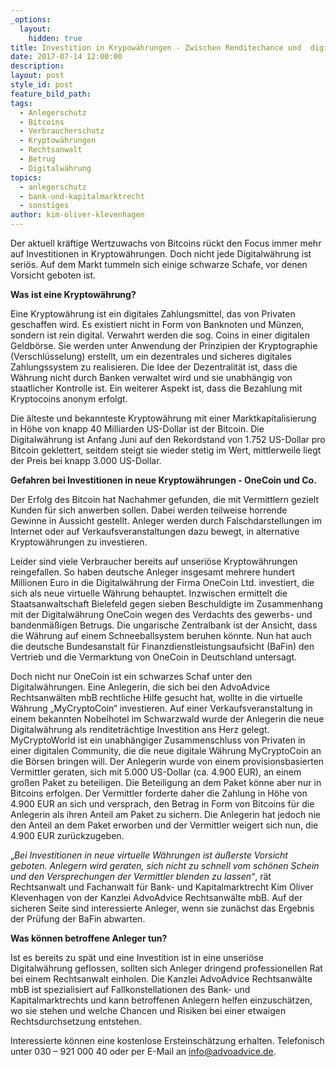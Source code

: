 ```yaml
---
_options:
  layout:
    hidden: true
title: Investition in Krypowährungen - Zwischen Renditechance und  digitalem Milliardengrab. Wohin geht die Reise?
date: 2017-07-14 12:00:00
description:
layout: post
style_id: post
feature_bild_path:
tags:
  - Anlegerschutz
  - Bitcoins
  - Verbraucherschutz
  - Kryptowährungen
  - Rechtsanwalt
  - Betrug
  - Digitalwährung
topics:
  - anlegerschutz
  - bank-und-kapitalmarktrecht
  - sonstiges
author: kim-oliver-klevenhagen
---
```



Der aktuell kr&auml;ftige Wertzuwachs von Bitcoins r&uuml;ckt den Focus immer mehr auf Investitionen in Kryptow&auml;hrungen. Doch nicht jede Digitalw&auml;hrung ist seri&ouml;s. Auf dem Markt tummeln sich einige schwarze Schafe, vor denen Vorsicht geboten ist.

**Was ist eine Kryptow&auml;hrung?**

Eine Kryptow&auml;hrung ist ein digitales Zahlungsmittel, das von Privaten geschaffen wird. Es existiert nicht in Form von Banknoten und M&uuml;nzen, sondern ist rein digital. Verwahrt werden die sog. Coins in einer digitalen Geldb&ouml;rse. Sie werden unter Anwendung der Prinzipien der Kryptographie (Verschl&uuml;sselung) erstellt, um ein dezentrales und sicheres digitales Zahlungssystem zu realisieren. Die Idee der Dezentralit&auml;t ist, dass die W&auml;hrung nicht durch Banken verwaltet wird und sie unabh&auml;ngig von staatlicher Kontrolle ist. Ein weiterer Aspekt ist, dass die Bezahlung mit Kryptocoins anonym erfolgt.

Die &auml;lteste und bekannteste Kryptow&auml;hrung mit einer Marktkapitalisierung in H&ouml;he von knapp 40 Milliarden US-Dollar ist der Bitcoin. Die Digitalw&auml;hrung ist Anfang Juni auf den Rekordstand von 1.752 US-Dollar pro Bitcoin geklettert, seitdem steigt sie wieder stetig im Wert, mittlerweile liegt der Preis bei knapp 3.000 US-Dollar.

**Gefahren bei Investitionen in neue Kryptow&auml;hrungen - OneCoin und Co.**

Der Erfolg des Bitcoin hat Nachahmer gefunden, die mit Vermittlern gezielt Kunden f&uuml;r sich anwerben sollen. Dabei werden teilweise horrende Gewinne in Aussicht gestellt. Anleger werden durch Falschdarstellungen im Internet oder auf Verkaufsveranstaltungen dazu bewegt, in alternative Kryptow&auml;hrungen zu investieren.

Leider sind viele Verbraucher bereits auf unseri&ouml;se Kryptow&auml;hrungen reingefallen. So haben deutsche Anleger insgesamt mehrere hundert Millionen Euro in die Digitalw&auml;hrung der Firma OneCoin Ltd. investiert, die sich als neue virtuelle W&auml;hrung behauptet. Inzwischen ermittelt die Staatsanwaltschaft Bielefeld gegen sieben Beschuldigte im Zusammenhang mit der Digitalw&auml;hrung OneCoin wegen des Verdachts des gewerbs- und bandenm&auml;&szlig;igen Betrugs. Die ungarische Zentralbank ist der Ansicht, dass die W&auml;hrung auf einem Schneeballsystem beruhen k&ouml;nnte. Nun hat auch die deutsche Bundesanstalt f&uuml;r Finanzdienstleistungsaufsicht (BaFin) den Vertrieb und die Vermarktung von OneCoin in Deutschland untersagt.

Doch nicht nur OneCoin ist ein schwarzes Schaf unter den Digitalw&auml;hrungen. Eine Anlegerin, die sich bei den AdvoAdvice Rechtsanw&auml;lten mbB rechtliche Hilfe gesucht hat, wollte in die virtuelle W&auml;hrung „MyCryptoCoin“ investieren. Auf einer Verkaufsveranstaltung in einem bekannten Nobelhotel im Schwarzwald wurde der Anlegerin die neue Digitalw&auml;hrung als renditetr&auml;chtige Investition ans Herz gelegt. MyCryptoWorld ist ein unabh&auml;ngiger Zusammenschluss von Privaten in einer digitalen Community, die die neue digitale W&auml;hrung MyCryptoCoin an die B&ouml;rsen bringen will. Der Anlegerin wurde von einem provisionsbasierten Vermittler geraten, sich mit 5.000 US-Dollar (ca. 4.900 EUR), an einem gro&szlig;en Paket zu beteiligen. Die Beteiligung an dem Paket k&ouml;nne aber nur in Bitcoins erfolgen. Der Vermittler forderte daher die Zahlung in H&ouml;he von 4.900 EUR an sich und versprach, den Betrag in Form von Bitcoins f&uuml;r die Anlegerin als ihren Anteil am Paket zu sichern. Die Anlegerin hat jedoch nie den Anteil an dem Paket erworben und der Vermittler weigert sich nun, die 4.900 EUR zur&uuml;ckzugeben.

„*Bei Investitionen in neue virtuelle W&auml;hrungen ist &auml;u&szlig;erste Vorsicht geboten. Anlegern wird geraten, sich nicht zu schnell vom sch&ouml;nen Schein und den Versprechungen der Vermittler blenden zu lassen“*, r&auml;t Rechtsanwalt und Fachanwalt f&uuml;r Bank- und Kapitalmarktrecht Kim Oliver Klevenhagen von der Kanzlei AdvoAdvice Rechtsanw&auml;lte mbB. Auf der sicheren Seite sind interessierte Anleger, wenn sie zun&auml;chst das Ergebnis der Pr&uuml;fung der BaFin abwarten.

**Was k&ouml;nnen betroffene Anleger tun?**

Ist es bereits zu sp&auml;t und eine Investition ist in eine unseri&ouml;se Digitalw&auml;hrung geflossen, sollten sich Anleger dringend professionellen Rat bei einem Rechtsanwalt einholen. Die Kanzlei AdvoAdvice Rechtsanw&auml;lte mbB ist spezialisiert auf Fallkonstellationen des Bank- und Kapitalmarktrechts und kann betroffenen Anlegern helfen einzusch&auml;tzen, wo sie stehen und welche Chancen und Risiken bei einer etwaigen Rechtsdurchsetzung entstehen.

Interessierte k&ouml;nnen eine kostenlose Ersteinsch&auml;tzung erhalten. Telefonisch unter 030 – 921 000 40 oder per E-Mail an info@advoadvice.de.